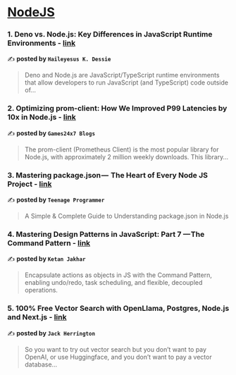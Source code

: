 
<h1><a href=https://medium.com/tag/nodejs/recommended target="_blank" rel="noopener noreferrer">NodeJS</a></h1>
<h3>1. Deno vs. Node.js: Key Differences in JavaScript Runtime Environments - <a href="https://medium.com/@haileyesusofficial/deno-vs-node-js-key-differences-in-javascript-runtime-environments-bc922472a931" target="_blank" rel="noopener noreferrer">link</a></h3>

✍️ **posted by `Haileyesus K. Dessie`**

<blockquote>Deno and Node.js are JavaScript/TypeScript runtime environments that allow developers to run JavaScript (and TypeScript) code outside of…</blockquote>

<h3>2. Optimizing prom-client: How We Improved P99 Latencies by 10x in Node.js - <a href="https://medium.com/@Games24x7Tech/optimizing-prom-client-how-we-improved-p99-latencies-by-10x-in-node-js-c3c2f6c68297" target="_blank" rel="noopener noreferrer">link</a></h3>

✍️ **posted by `Games24x7 Blogs`**

<blockquote>The prom-client (Prometheus Client) is the most popular library for Node.js, with approximately 2 million weekly downloads. This library…</blockquote>

<h3>3. Mastering package.json —  The Heart of Every Node JS Project - <a href="https://medium.com/javascript-in-plain-english/mastering-package-json-the-heart-of-every-node-js-project-b665a9cb82ab" target="_blank" rel="noopener noreferrer">link</a></h3>

✍️ **posted by `Teenage Programmer`**

<blockquote>A Simple & Complete Guide to Understanding package.json in Node.js</blockquote>

<h3>4. Mastering Design Patterns in JavaScript: Part 7 — The Command Pattern - <a href="https://medium.com/javascript-in-plain-english/mastering-design-patterns-in-javascript-part-6-the-command-pattern-851b0453fdf0" target="_blank" rel="noopener noreferrer">link</a></h3>

✍️ **posted by `Ketan Jakhar`**

<blockquote>Encapsulate actions as objects in JS with the Command Pattern, enabling undo/redo, task scheduling, and flexible, decoupled operations.</blockquote>

<h3>5. 100% Free Vector Search with OpenLlama, Postgres, Node.js and Next.js - <a href="https://medium.com/javascript-in-plain-english/100-free-vector-search-with-openllama-postgres-nodejs-and-nextjs-e496856766f7" target="_blank" rel="noopener noreferrer">link</a></h3>

✍️ **posted by `Jack Herrington`**

<blockquote>So you want to try out vector search but you don’t want to pay OpenAI, or use Huggingface, and you don’t want to pay a vector database…</blockquote>

